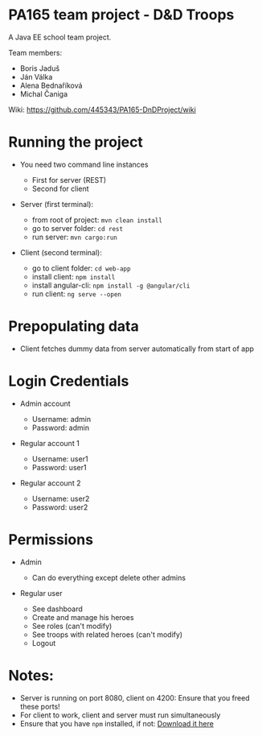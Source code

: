 # PA165 team project - D&D Troops

A Java EE school team project.

Team members: 
* Boris Jaduš
* Ján Válka
* Alena Bednaříková
* Michal Čaniga

Wiki: https://github.com/445343/PA165-DnDProject/wiki

# Running the project
* You need two command line instances 
    * First for server (REST)
    * Second for client

* Server (first terminal):
    * from root of project: `mvn clean install`
    * go to server folder: `cd rest` 
    * run server: `mvn cargo:run`
    
 * Client (second terminal):
     * go to client folder: `cd web-app` 
     * install client: `npm install`
     * install angular-cli: `npm install -g @angular/cli`
     * run client: `ng serve --open` 

# Prepopulating data
* Client fetches dummy data from server automatically from start of app

# Login Credentials 
* Admin account 
    * Username: admin
    * Password: admin

* Regular account 1
    * Username: user1
    * Password: user1
    
* Regular account 2
    * Username: user2
    * Password: user2 

# Permissions
* Admin
    * Can do everything except delete other admins
    
* Regular user
    * See dashboard
    * Create and manage his heroes
    * See roles (can't modify)
    * See troops with related heroes (can't modify)
    * Logout

# Notes:
* Server is running on port 8080, client on 4200: Ensure that you freed these ports!
* For client to work, client and server must run simultaneously
* Ensure that you have `npm` installed, if not: [Download it here](https://nodejs.org/en/download/)  